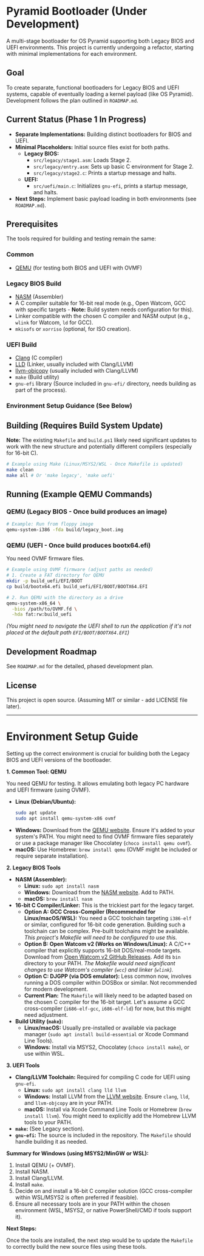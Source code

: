 # Pyramid Bootloader (Under Development)

A multi-stage bootloader for OS Pyramid supporting both Legacy BIOS and UEFI environments. This project is currently undergoing a refactor, starting with minimal implementations for each environment.

## Goal

To create separate, functional bootloaders for Legacy BIOS and UEFI systems, capable of eventually loading a kernel payload (like OS Pyramid). Development follows the plan outlined in `ROADMAP.md`.

## Current Status (Phase 1 In Progress)

- **Separate Implementations:** Building distinct bootloaders for BIOS and UEFI.
- **Minimal Placeholders:** Initial source files exist for both paths.
    - **Legacy BIOS:**
        - `src/legacy/stage1.asm`: Loads Stage 2.
        - `src/legacy/entry.asm`: Sets up basic C environment for Stage 2.
        - `src/legacy/stage2.c`: Prints a startup message and halts.
    - **UEFI:**
        - `src/uefi/main.c`: Initializes `gnu-efi`, prints a startup message, and halts.
- **Next Steps:** Implement basic payload loading in both environments (see `ROADMAP.md`).

## Prerequisites

The tools required for building and testing remain the same:

### Common
- [QEMU](https://www.qemu.org/download/) (for testing both BIOS and UEFI with OVMF)

### Legacy BIOS Build
- [NASM](https://www.nasm.us/) (Assembler)
- A C compiler suitable for 16-bit real mode (e.g., Open Watcom, GCC with specific targets - **Note:** Build system needs configuration for this).
- Linker compatible with the chosen C compiler and NASM output (e.g., `wlink` for Watcom, `ld` for GCC).
- `mkisofs` or `xorriso` (optional, for ISO creation).

### UEFI Build
- [Clang](https://clang.llvm.org/) (C compiler)
- [LLD](https://lld.llvm.org/) (Linker, usually included with Clang/LLVM)
- [llvm-objcopy](https://llvm.org/docs/CommandGuide/llvm-objcopy.html) (usually included with Clang/LLVM)
- `make` (Build utility)
- `gnu-efi` library (Source included in `gnu-efi/` directory, needs building as part of the process).

### Environment Setup Guidance (See Below)

## Building (Requires Build System Update)

**Note:** The existing `Makefile` and `build.ps1` likely need significant updates to work with the new structure and potentially different compilers (especially for 16-bit C).

```bash
# Example using Make (Linux/MSYS2/WSL - Once Makefile is updated)
make clean
make all # Or 'make legacy', 'make uefi'
```

## Running (Example QEMU Commands)

### QEMU (Legacy BIOS - Once build produces an image)

```bash
# Example: Run from floppy image
qemu-system-i386 -fda build/legacy_boot.img
```

### QEMU (UEFI - Once build produces bootx64.efi)

You need OVMF firmware files.

```bash
# Example using OVMF firmware (adjust paths as needed)
# 1. Create a FAT directory for QEMU
mkdir -p build_uefi/EFI/BOOT
cp build/bootx64.efi build_uefi/EFI/BOOT/BOOTX64.EFI

# 2. Run QEMU with the directory as a drive
qemu-system-x86_64 \
  -bios /path/to/OVMF.fd \
  -hda fat:rw:build_uefi
```
*(You might need to navigate the UEFI shell to run the application if it's not placed at the default path `EFI/BOOT/BOOTX64.EFI`)*

## Development Roadmap

See `ROADMAP.md` for the detailed, phased development plan.

## License

This project is open source. (Assuming MIT or similar - add LICENSE file later).

---

# Environment Setup Guide

Setting up the correct environment is crucial for building both the Legacy BIOS and UEFI versions of the bootloader.

**1. Common Tool: QEMU**

You need QEMU for testing. It allows emulating both legacy PC hardware and UEFI firmware (using OVMF).

*   **Linux (Debian/Ubuntu):**
    ```bash
    sudo apt update
    sudo apt install qemu-system-x86 ovmf
    ```
*   **Windows:** Download from the [QEMU website](https://www.qemu.org/download/). Ensure it's added to your system's PATH. You might need to find OVMF firmware files separately or use a package manager like Chocolatey (`choco install qemu ovmf`).
*   **macOS:** Use Homebrew: `brew install qemu` (OVMF might be included or require separate installation).

**2. Legacy BIOS Tools**

*   **NASM (Assembler):**
    *   **Linux:** `sudo apt install nasm`
    *   **Windows:** Download from the [NASM website](https://www.nasm.us/). Add to PATH.
    *   **macOS:** `brew install nasm`
*   **16-bit C Compiler/Linker:** This is the trickiest part for the legacy target.
    *   **Option A: GCC Cross-Compiler (Recommended for Linux/macOS/WSL):** You need a GCC toolchain targeting `i386-elf` or similar, configured for 16-bit code generation. Building such a toolchain can be complex. Pre-built toolchains might be available. *This project's Makefile will need to be configured to use this.*
    *   **Option B: Open Watcom v2 (Works on Windows/Linux):** A C/C++ compiler that explicitly supports 16-bit DOS/real-mode targets. Download from [Open Watcom v2 GitHub Releases](https://github.com/open-watcom/open-watcom-v2/releases). Add its `bin` directory to your PATH. *The Makefile would need significant changes to use Watcom's compiler (`wcc`) and linker (`wlink`).*
    *   **Option C: DJGPP (via DOS emulator):** Less common now, involves running a DOS compiler within DOSBox or similar. Not recommended for modern development.
    *   **Current Plan:** The `Makefile` will likely need to be adapted based on the chosen C compiler for the 16-bit target. Let's assume a GCC cross-compiler (`i686-elf-gcc`, `i686-elf-ld`) for now, but this might need adjustment.
*   **Build Utility (`make`):**
    *   **Linux/macOS:** Usually pre-installed or available via package manager (`sudo apt install build-essential` or Xcode Command Line Tools).
    *   **Windows:** Install via MSYS2, Chocolatey (`choco install make`), or use within WSL.

**3. UEFI Tools**

*   **Clang/LLVM Toolchain:** Required for compiling C code for UEFI using `gnu-efi`.
    *   **Linux:** `sudo apt install clang lld llvm`
    *   **Windows:** Install LLVM from the [LLVM website](https://releases.llvm.org/). Ensure `clang`, `lld`, and `llvm-objcopy` are in your PATH.
    *   **macOS:** Install via Xcode Command Line Tools or Homebrew (`brew install llvm`). You might need to explicitly add the Homebrew LLVM tools to your PATH.
*   **`make`:** (See Legacy section).
*   **`gnu-efi`:** The source is included in the repository. The `Makefile` should handle building it as needed.

**Summary for Windows (using MSYS2/MinGW or WSL):**

1.  Install QEMU (+ OVMF).
2.  Install NASM.
3.  Install Clang/LLVM.
4.  Install `make`.
5.  Decide on and install a 16-bit C compiler solution (GCC cross-compiler within WSL/MSYS2 is often preferred if feasible).
6.  Ensure all necessary tools are in your PATH within the chosen environment (WSL, MSYS2, or native PowerShell/CMD if tools support it).

**Next Steps:**

Once the tools are installed, the next step would be to update the `Makefile` to correctly build the new source files using these tools.

